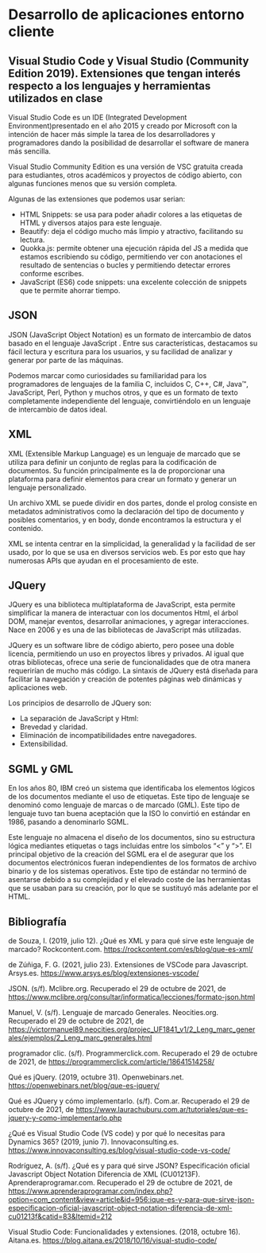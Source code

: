 # Desarrollo de aplicaciones entorno cliente

## Visual Studio Code y Visual Studio (Community Edition 2019). Extensiones que tengan interés respecto a los lenguajes y herramientas utilizados en clase

Visual Studio Code es un IDE (Integrated Development Environment)presentado en el año 2015 y creado por Microsoft con la intención de hacer más simple la tarea de los desarrolladores y programadores dando la posibilidad de desarrollar el software de manera más sencilla. 

Visual Studio Community Edition es una versión de VSC gratuita creada para estudiantes, otros académicos y proyectos de código abierto, con algunas funciones menos que su versión completa.

Algunas de las extensiones que podemos usar serian: 

* HTML Snippets: se usa para poder añadir colores a las etiquetas de HTML y diversos atajos para este lenguaje.
* Beautify: deja el código mucho más limpio y atractivo, facilitando su lectura.
* Quokka.js: permite obtener una ejecución rápida del JS a medida que estamos escribiendo su código, permitiendo ver con anotaciones el resultado de sentencias o bucles y permitiendo detectar errores conforme escribes.
* JavaScript (ES6) code snippets: una excelente colección de snippets que te permite ahorrar tiempo.

## JSON

JSON (JavaScript Object Notation) es un formato de intercambio de datos basado en el lenguaje JavaScript . Entre sus características, destacamos su fácil lectura y escritura para los usuarios, y su facilidad de analizar y generar por parte de las máquinas.

Podemos marcar como curiosidades su familiaridad para los programadores de lenguajes de la familia C, incluidos C, C++, C#, Java™, JavaScript, Perl, Python y muchos otros, y que es un formato de texto completamente independiente del lenguaje, convirtiéndolo en un lenguaje de intercambio de datos ideal.

## XML

XML (Extensible Markup Language) es un lenguaje de marcado que se utiliza para definir un conjunto de reglas para la codificación de documentos. Su función principalmente es la de proporcionar una plataforma para definir elementos para crear un formato y generar un lenguaje personalizado. 

Un archivo XML se puede dividir en dos partes, donde el prolog consiste en metadatos administrativos como la declaración del tipo de documento y posibles comentarios, y en body, donde encontramos la estructura y el contenido.

XML se intenta centrar en la simplicidad, la generalidad y la facilidad de ser usado, por lo que se usa en diversos servicios web. Es por esto que hay numerosas APIs que ayudan en el procesamiento de este.

## JQuery

JQuery es una biblioteca multiplataforma de JavaScript, esta permite simplificar la manera de interactuar con los documentos Html, el árbol DOM, manejar eventos, desarrollar animaciones, y agregar interacciones. Nace en 2006 y es una de las bibliotecas de JavaScript más utilizadas. 

JQuery es un software libre de código abierto, pero posee una doble licencia, permitiendo un uso en proyectos libres y privados. Al igual que otras bibliotecas, ofrece una serie de funcionalidades que de otra manera requerirían de mucho más código. La sintaxis de JQuery está diseñada para facilitar la navegación y creación de potentes páginas web dinámicas y aplicaciones web.

Los principios de desarrollo de JQuery son:
* La separación de JavaScript y Html: 
* Brevedad y claridad.
* Eliminación de incompatibilidades entre navegadores.
* Extensibilidad.

## SGML y GML

En los años 80, IBM creó un sistema que identificaba los elementos lógicos de los documentos mediante el uso de etiquetas. Este tipo de lenguaje se denominó como lenguaje de marcas o de marcado (GML). Este tipo de lenguaje tuvo tan buena aceptación que la ISO lo convirtió en estándar en 1986, pasando a denominarlo SGML. 

Este lenguaje no almacena el diseño de los documentos, sino su estructura lógica mediantes etiquetas o tags incluidas entre los símbolos “<” y “>”. El principal objetivo de la creación del SGML era el de asegurar que los documentos electrónicos fueran independientes de los formatos de archivo binario y de los sistemas operativos. Este tipo de estándar no terminó de asentarse debido a su complejidad y el elevado coste de las herramientas que se usaban para su creación, por lo que se sustituyó más adelante por el HTML.

## Bibliografía

de Souza, I. (2019, julio 12). ¿Qué es XML y para qué sirve este lenguaje de marcado? Rockcontent.com. https://rockcontent.com/es/blog/que-es-xml/

de Zúñiga, F. G. (2021, julio 23). Extensiones de VSCode para Javascript. Arsys.es. https://www.arsys.es/blog/extensiones-vscode/

JSON. (s/f). Mclibre.org. Recuperado el 29 de octubre de 2021, de https://www.mclibre.org/consultar/informatica/lecciones/formato-json.html

Manuel, V. (s/f). Lenguaje de marcado Generales. Neocities.org. Recuperado el 29 de octubre de 2021, de https://victormanuel89.neocities.org/projec_UF1841_v1/2_Leng_marc_generales/ejemplos/2_Leng_marc_generales.html

programador clic. (s/f). Programmerclick.com. Recuperado el 29 de octubre de 2021, de https://programmerclick.com/article/18641514258/

Qué es jQuery. (2019, octubre 31). Openwebinars.net. https://openwebinars.net/blog/que-es-jquery/

Qué es JQuery y cómo implementarlo. (s/f). Com.ar. Recuperado el 29 de octubre de 2021, de https://www.laurachuburu.com.ar/tutoriales/que-es-jquery-y-como-implementarlo.php

¿Qué es Visual Studio Code (VS code) y por qué lo necesitas para Dynamics 365? (2019, junio 7). Innovaconsulting.es. https://www.innovaconsulting.es/blog/visual-studio-code-vs-code/

Rodríguez, A. (s/f). ¿Qué es y para qué sirve JSON? Especificación oficial Javascript Object Notation Diferencia de XML (CU01213F). Aprenderaprogramar.com. Recuperado el 29 de octubre de 2021, de https://www.aprenderaprogramar.com/index.php?option=com_content&view=article&id=956:ique-es-y-para-que-sirve-json-especificacion-oficial-javascript-object-notation-diferencia-de-xml-cu01213f&catid=83&Itemid=212

Visual Studio Code: Funcionalidades y extensiones. (2018, octubre 16). Aitana.es. https://blog.aitana.es/2018/10/16/visual-studio-code/
